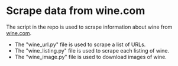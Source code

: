 # Scrape data from wine.com

The script in the repo is used to scrape information about wine from [wine.com]("https://www.wine.com/").

- The "wine\_url.py" file is used to scrape a list of URLs.
- The "wine\_listing.py" file is used to scrape each listing of wine.
- The "wine\_image.py" file is used to download images of wine.